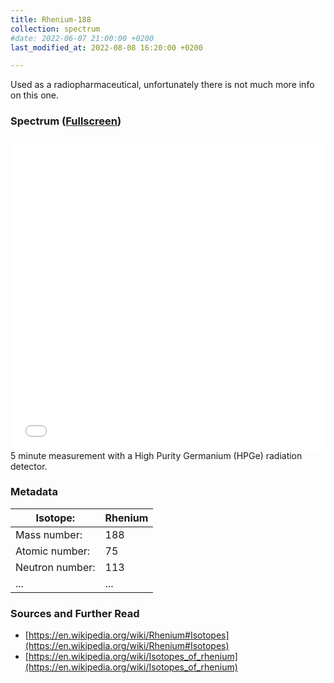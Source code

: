 ```yaml
---
title: Rhenium-188
collection: spectrum
#date: 2022-06-07 21:00:00 +0200
last_modified_at: 2022-08-08 16:20:00 +0200

---
```


Used as a radiopharmaceutical, unfortunately there is not much more info on this one.

### Spectrum ([Fullscreen](/assets/spectra/Re-188.html))

<iframe width="100%" height="500" src="/assets/spectra/Re-188.html" title="Re-188 gamma spectrum" frameborder="0" allowfullscreen></iframe>
5 minute measurement with a High Purity Germanium (HPGe) radiation detector.

### Metadata

| Isotope: | Rhenium |
| --- | --- |
| Mass number: | 188 |
| Atomic number: | 75 |
| Neutron number: | 113 |
| ... | ... |

### Sources and Further Read

- [https://en.wikipedia.org/wiki/Rhenium#Isotopes](https://en.wikipedia.org/wiki/Rhenium#Isotopes)
- [https://en.wikipedia.org/wiki/Isotopes_of_rhenium](https://en.wikipedia.org/wiki/Isotopes_of_rhenium)

